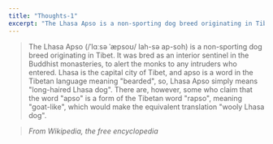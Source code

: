 ```yaml
---
title: "Thoughts-1"
excerpt: "The Lhasa Apso is a non-sporting dog breed originating in Tibet."
---
```


> The Lhasa Apso (/ˈlɑːsə ˈæpsoʊ/ lah-sə ap-soh) is a non-sporting dog breed originating in Tibet. It was bred as an interior sentinel in the Buddhist monasteries, to alert the monks to any intruders who entered. Lhasa is the capital city of Tibet, and apso is a word in the Tibetan language meaning "bearded", so, Lhasa Apso simply means "long-haired Lhasa dog". There are, however, some who claim that the word "apso" is a form of the Tibetan word "rapso", meaning "goat-like", which would make the equivalent translation "wooly Lhasa dog".

> <cite>From Wikipedia, the free encyclopedia</cite>